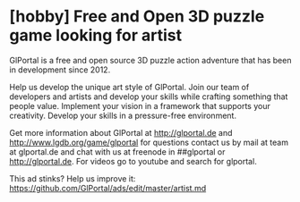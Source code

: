 # [hobby] Free and Open 3D puzzle game looking for artist

GlPortal is a free and open source 3D puzzle action adventure that has been in development since 2012.

Help us develop the unique art style of GlPortal. Join our team of developers and artists 
and develop your skills while crafting something that people value. 
Implement your vision in a framework that supports your creativity. Develop your skills in a pressure-free environment.

Get more information about GlPortal at http://glportal.de and http://www.lgdb.org/game/glportal for questions contact us 
by mail at team at glportal.de and chat with us at freenode in ##glportal or http://glportal.de. For videos go to youtube and 
search for glportal.

This ad stinks? Help us improve it: https://github.com/GlPortal/ads/edit/master/artist.md
